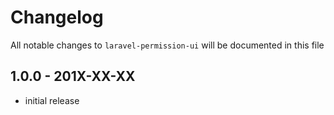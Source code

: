 # Changelog

All notable changes to `laravel-permission-ui` will be documented in this file

## 1.0.0 - 201X-XX-XX

- initial release
